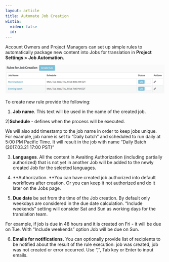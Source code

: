 ```yaml
---
layout: article
title: Automate Job Creation
wistia:
  video: false
  id:
---
```



Account Owners and Project Managers can set up simple rules to automatically package new content into Jobs for translation in&nbsp;**Project Settings &gt; Job Automation**.

![](/uploads/versions/screenshot-2017-02-23-17-24-13---x----1978-360x---.png)

To create new rule provide the following:

1) **Job name**. This text will be used in the name of the created job.

2)**Schedule** - defines when the process will be executed.

We will also add timestamp to the job name in order to keep jobs unique. For example, job name is set to “Daily batch” and scheduled to run daily at 5:00 PM Pacific Time. It will result in the job with name “Daily Batch (2017.03.21 17:00 PST)”

3) **Languages**. All the content in Awaiting Authorization (including partially authorized) that is not yet in another Job will be added to the newly created Job for the selected languages.

4) **Authorization.&nbsp;**You can have created job authorized into default workflows after creation. Or you can keep it not authorized and do it later on the Jobs page.&nbsp;

5) **Due date** be set from the time of the Job creation. By default only weekdays are considered in the due date calculation. “Include weekends” setting will consider Sat and Sun as working days for the translation team.

For example, if job is due in 48 hours and it is created on Fri - it will be due on Tue. With “Include weekends” option Job will be due on Sun.

6) **Emails for notifications.** You can optionally provide list of recipients to be notified about the result of the rule execution: job was created, job was not created or error occurred. Use “,”, Tab key or Enter to input emails.